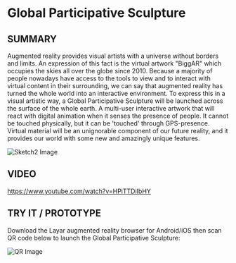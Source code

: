 # Global Participative Sculpture

## SUMMARY

Augmented reality provides visual artists with a universe without borders and limits. An expression of this fact is the virtual artwork "BiggAR" which occupies the skies all over the globe since 2010. Because a majority of people nowadays have access to the tools to view and to interact with virtual content in their surrounding, we can say that augmented reality has turned the whole world into an interactive environment. To express this in a visual artistic way, a Global Participative Sculpture will be launched across the surface of the whole earth. A multi-user interactive artwork that will react with digital animation when it senses the presence of people. It cannot be touched physically, but it can be 'touched' through GPS-presence. Virtual material will be an unignorable component of our future reality, and it provides our world with some new and amazingly unique features. 

![Sketch2 Image](../project_images/sketch.jpg?raw=true "Sketch2 Image")

## VIDEO

https://www.youtube.com/watch?v=HPiTTDiIbHY

## TRY IT / PROTOTYPE

Download the Layar augmented reality browser for Android/iOS then scan QR code below to launch the Global Participative Sculpture:

![QR Image](../project_images/app.jpg?raw=true "QR Image")




